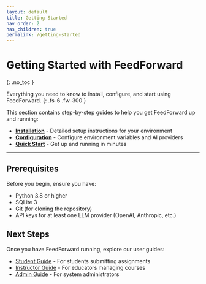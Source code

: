 ```yaml
---
layout: default
title: Getting Started
nav_order: 2
has_children: true
permalink: /getting-started
---
```


# Getting Started with FeedForward
{: .no_toc }

Everything you need to know to install, configure, and start using FeedForward.
{: .fs-6 .fw-300 }

This section contains step-by-step guides to help you get FeedForward up and running:

- **[Installation](./getting-started/installation)** - Detailed setup instructions for your environment
- **[Configuration](./getting-started/configuration)** - Configure environment variables and AI providers
- **[Quick Start](./getting-started/quick-start)** - Get up and running in minutes

---

## Prerequisites

Before you begin, ensure you have:
- Python 3.8 or higher
- SQLite 3
- Git (for cloning the repository)
- API keys for at least one LLM provider (OpenAI, Anthropic, etc.)

## Next Steps

Once you have FeedForward running, explore our user guides:
- [Student Guide](/user-guides/student/) - For students submitting assignments
- [Instructor Guide](/user-guides/instructor/) - For educators managing courses
- [Admin Guide](/user-guides/admin/) - For system administrators